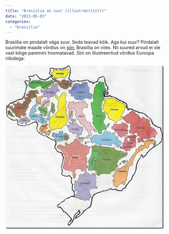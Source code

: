 ```yaml
---
title: "Brasiilia on suur (illustreeritult)"
date: "2013-05-03"
categories: 
  - "brasiilia"
---
```


Brasiilia on pindalalt väga suur. Seda teavad kõik. Aga kui suur? Pindalalt suurimate maade võrdlus on [siin](http://www.nationmaster.com/graph/geo_sur_are_sq_km-geography-surface-area-sq-km); Brasiilia on viies. Nii suured arvud ei ole vast kõige paremini hoomatavad. Siin on illustreeritud võrdlus Euroopa riikidega:

[![Digitalizar0001[1]](images/digitalizar00011_thumb.jpg "Digitalizar0001[1]")](http://kristjanroosild.files.wordpress.com/2013/05/digitalizar00011.jpg)
